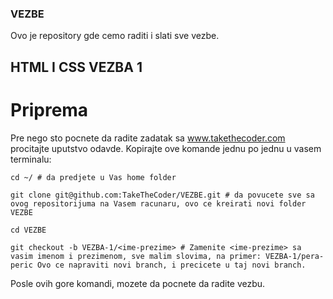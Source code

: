 ### VEZBE

Ovo je repository gde cemo raditi i slati sve vezbe.

## HTML I CSS VEZBA 1

# Priprema

Pre nego sto pocnete da radite zadatak sa www.takethecoder.com procitajte uputstvo odavde.
Kopirajte ove komande jednu po jednu u vasem terminalu:

```
cd ~/ # da predjete u Vas home folder

git clone git@github.com:TakeTheCoder/VEZBE.git # da povucete sve sa ovog repositorijuma na Vasem racunaru, ovo ce kreirati novi folder VEZBE

cd VEZBE

git checkout -b VEZBA-1/<ime-prezime> # Zamenite <ime-prezime> sa vasim imenom i prezimenom, sve malim slovima, na primer: VEZBA-1/pera-peric Ovo ce napraviti novi branch, i precicete u taj novi branch.

```

Posle ovih gore komandi, mozete da pocnete da radite vezbu.


